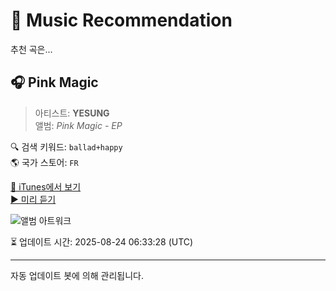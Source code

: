 
# 🎵 Music Recommendation

추천 곡은...

## 🎧 Pink Magic  
> 아티스트: **YESUNG**  
> 앨범: _Pink Magic - EP_  

🔍 검색 키워드: `ballad+happy`  
🌎 국가 스토어: `FR`

[🔗 iTunes에서 보기](https://music.apple.com/fr/album/pink-magic/1468469467?i=1468469468&uo=4)  
[▶️ 미리 듣기](https://audio-ssl.itunes.apple.com/itunes-assets/AudioPreview125/v4/87/10/dc/8710dc92-411b-0861-e6c4-fc2ec00706af/mzaf_10158781374450157268.plus.aac.p.m4a)

![앨범 아트워크](https://is1-ssl.mzstatic.com/image/thumb/Music113/v4/f7/f9/26/f7f926a3-b6a5-cf14-4853-78c5861f79d8/Album_Cover_YESUNG_Pink_Magic.jpg/100x100bb.jpg)

⏳ 업데이트 시간: 2025-08-24 06:33:28 (UTC)

---
자동 업데이트 봇에 의해 관리됩니다.
